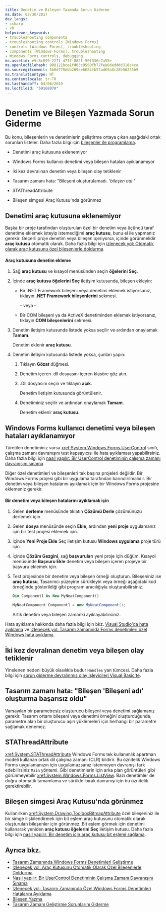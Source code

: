 ```yaml
---
title: Denetim ve Bileşen Yazmada Sorun Giderme
ms.date: 03/30/2017
dev_langs:
- csharp
- vb
helpviewer_keywords:
- troubleshooting components
- troubleshooting controls [Windows Forms]
- controls [Windows Forms], troubleshooting
- components [Windows Forms], troubleshooting
- Windows Forms controls, debugging
ms.assetid: e9c8c099-2271-4737-882f-50f336c7a55e
ms.openlocfilehash: 988121bce1fd63c9560fb77fea6dedddd318c4ca
ms.sourcegitcommit: 5b6d778ebb269ee6684fb57ad69a8c28b06235b9
ms.translationtype: HT
ms.contentlocale: tr-TR
ms.lasthandoff: 04/08/2019
ms.locfileid: "59168070"
---
```

# <a name="troubleshooting-control-and-component-authoring"></a>Denetim ve Bileşen Yazmada Sorun Giderme
Bu konu, bileşenlerin ve denetimlerin geliştirme ortaya çıkan aşağıdaki ortak sorunları listeler. Daha fazla bilgi için [bileşenler ile programlama](https://docs.microsoft.com/previous-versions/visualstudio/visual-studio-2013/0ffkdtkf(v=vs.120)).  
  
-   Denetimi araç kutusuna eklenemiyor  
  
-   Windows Forms kullanıcı denetimi veya bileşen hataları ayıklanamıyor  
  
-   İki kez devralınan denetim veya bileşen olay tetiklenir  
  
-   Tasarım zamanı hata: "Bileşeni oluşturulamadı. '*bileşen adı*'"  
  
-   STAThreadAttribute  
  
-   Bileşen simgesi Araç Kutusu'nda görünmez  
  
## <a name="cannot-add-control-to-toolbox"></a>Denetimi araç kutusuna eklenemiyor  
 Başka bir proje tarafından oluşturulan özel bir denetim veya üçüncü taraf denetime eklemek isteyip istemediğimi **araç kutusu**, bunu el ile yapmanız gerekir. Geçerli proje denetim veya bileşen içeriyorsa, içinde görünmelidir **araç kutusu** otomatik olarak. Daha fazla bilgi için [izlenecek yol: Otomatik olarak araç kutusunu özel bileşenlerle doldurma](walkthrough-automatically-populating-the-toolbox-with-custom-components.md).  
  
#### <a name="to-add-a-control-to-the-toolbox"></a>Araç kutusuna denetim ekleme  
  
1.  Sağ **araç kutusu** ve kısayol menüsünden seçin **öğelerini Seç**.  
  
2.  İçinde **araç kutusu öğelerini Seç** iletişim kutusunda, bileşen ekleyin:  
  
    -   Bir .NET Framework bileşeni veya denetimi eklemek istiyorsanız, tıklayın **.NET Framework bileşenlerini** sekmesi.  
  
         – veya –  
  
    -   Bir COM bileşeni ya da ActiveX denetiminden eklemek istiyorsanız, tıklayın **COM bileşenlerini** sekmesi.  
  
3.  Denetim iletişim kutusunda listede yoksa seçilir ve ardından onaylamak **Tamam**.  
  
     Denetim eklenir **araç kutusu**.  
  
4.  Denetim iletişim kutusunda listede yoksa, şunları yapın:  
  
    1.  Tıklayın **Gözat** düğmesi.  
  
    2.  Denetim içeren .dll dosyasını içeren klasöre göz atın.  
  
    3.  .Dll dosyasını seçin ve tıklayın **açık**.  
  
         Denetim iletişim kutusunda görüntülenir.  
  
    4.  Denetiminiz seçilir ve ardından onaylamak **Tamam**.  
  
         Denetim eklenir **araç kutusu**.  
  
## <a name="cannot-debug-the-windows-forms-user-control-or-component"></a>Windows Forms kullanıcı denetimi veya bileşen hataları ayıklanamıyor  
 Türetilen denetiminiz varsa <xref:System.Windows.Forms.UserControl> sınıfı, çalışma zamanı davranışını test kapsayıcısı ile hata ayıklaması yapabilirsiniz. Daha fazla bilgi için [nasıl yapılır: Bir UserControl denetiminin çalışma zamanı davranışını sınama](how-to-test-the-run-time-behavior-of-a-usercontrol.md).  
  
 Diğer özel denetimleri ve bileşenleri tek başına projeleri değildir. Bir Windows Forms projesi gibi bir uygulama tarafından barındırılmalıdır. Bir denetim veya bileşen hatalarını ayıklamak için bir Windows Forms projesine eklemeniz gerekir.  
  
#### <a name="to-debug-a-control-or-component"></a>Bir denetim veya bileşen hatalarını ayıklamak için  
  
1.  Gelen **derleme** menüsünde tıklatın **Çözümü Derle** çözümünüzü derlemek için.  
  
2.  Gelen **dosya** menüsünde seçin **Ekle**, ardından **yeni proje** uygulamanız için bir test projesi eklemek için.  
  
3.  İçinde **Yeni Proje Ekle** Seç iletişim kutusu **Windows uygulama** proje türü için.  
  
4.  İçinde **Çözüm Gezgini**, sağ **başvuruları** yeni proje için düğüm. Kısayol menüsünde **Başvuru Ekle** denetim veya bileşen içeren projeye bir başvuru eklemek için.  
  
5.  Test projesinde bir denetim veya bileşen örneği oluşturun. Bileşeniniz ise **araç kutusu**, Tasarımcı yüzeyine sürükleyin veya örneği aşağıdaki kod örneğinde gösterildiği gibi program aracılığıyla oluşturabilirsiniz.  
  
    ```vb  
    Dim Component1 As New MyNeatComponent()  
    ```  
  
    ```csharp  
    MyNeatComponent Component1 = new MyNeatComponent();  
    ```  
  
     Artık denetim veya bileşen zamanki ayıklayabilirsiniz.  
  
 Hata ayıklama hakkında daha fazla bilgi için bkz. [Visual Studio'da hata ayıklama](/visualstudio/debugger/debugging-in-visual-studio) ve [izlenecek yol: Tasarım zamanında Forms denetimleri özel Windows hata ayıklama](walkthrough-debugging-custom-windows-forms-controls-at-design-time.md).  
  
## <a name="event-is-raised-twice-in-inherited-control-or-component"></a>İki kez devralınan denetim veya bileşen olay tetiklenir  
 Yinelenen nedeni büyük olasılıkla budur `Handles` yan tümcesi. Daha fazla bilgi için [sorun giderme devralınmış olay işleyicileri Visual Basic'te](~/docs/visual-basic/programming-guide/language-features/events/troubleshooting-inherited-event-handlers.md).  
  
## <a name="design-time-error-failed-to-create-component-component-name"></a>Tasarım zamanı hata: "Bileşen 'Bileşeni adı' oluşturma başarısız oldu"  
 Varsayılan bir parametresiz oluşturucu bileşeni veya denetimi sağlamanız gerekir. Tasarım ortamı bileşeni veya denetimi örneğini oluşturduğunda, parametre alan bir oluşturucu aşırı yüklemeleri için herhangi bir parametre sağlamak denemez.  
  
## <a name="stathreadattribute"></a>STAThreadAttribute  
 <xref:System.STAThreadAttribute> Windows Forms tek kullanımlık apartman modeli kullanan ortak dil çalışma zamanı (CLR) bildirir. Bu öznitelik Windows Forms uygulamanızın için uygulamazsanız istenmeyen davranışı fark edebilirsiniz `Main` yöntemi. Gibi denetimlerin için arka plan görüntüleri gibi görünmeyebilir <xref:System.Windows.Forms.ListView>. Bazı denetimler de doğru otomatik tamamlama ve sürükle-bırak davranışı için bu öznitelik gerektirebilir.  
  
## <a name="component-icon-does-not-appear-in-toolbox"></a>Bileşen simgesi Araç Kutusu'nda görünmez  
 Kullanırken <xref:System.Drawing.ToolboxBitmapAttribute> özel bileşeniniz ile bir simge ilişkilendirmek için bit eşlem araç kutusunu otomatik olarak oluşturulan bileşenler için görünmez. Bit eşlem görmek için denetimi kullanarak yeniden **araç kutusu öğelerini Seç** iletişim kutusu. Daha fazla bilgi için [nasıl yapılır: Bir denetim için araç kutusu bit eşlemi sağlama](how-to-provide-a-toolbox-bitmap-for-a-control.md).  
  
## <a name="see-also"></a>Ayrıca bkz.

- [Tasarım Zamanında Windows Forms Denetimleri Geliştirme](developing-windows-forms-controls-at-design-time.md)
- [İzlenecek yol: Araç Kutusunu Otomatik Olarak Özel Bileşenlerle Doldurma](walkthrough-automatically-populating-the-toolbox-with-custom-components.md)
- [Nasıl yapılır: Bir UserControl Denetiminin Çalışma Zamanı Davranışını Sınama](how-to-test-the-run-time-behavior-of-a-usercontrol.md)
- [İzlenecek yol: Tasarım Zamanında Özel Windows Forms Denetimleri Hatalarını Ayıklama](walkthrough-debugging-custom-windows-forms-controls-at-design-time.md)
- [Bileşen Yazma](https://docs.microsoft.com/previous-versions/visualstudio/visual-studio-2013/5dya64wy(v=vs.120))
- [Tasarım Zamanı Geliştirme Sorunlarını Giderme](https://docs.microsoft.com/previous-versions/visualstudio/visual-studio-2013/ms171843(v=vs.120))

